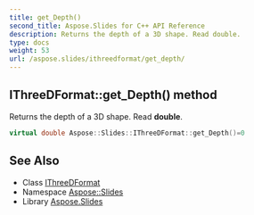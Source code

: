 ```yaml
---
title: get_Depth()
second_title: Aspose.Slides for C++ API Reference
description: Returns the depth of a 3D shape. Read double.
type: docs
weight: 53
url: /aspose.slides/ithreedformat/get_depth/
---
```

## IThreeDFormat::get_Depth() method


Returns the depth of a 3D shape. Read **double**.

```cpp
virtual double Aspose::Slides::IThreeDFormat::get_Depth()=0
```

## See Also

* Class [IThreeDFormat](../)
* Namespace [Aspose::Slides](../../)
* Library [Aspose.Slides](../../../)
